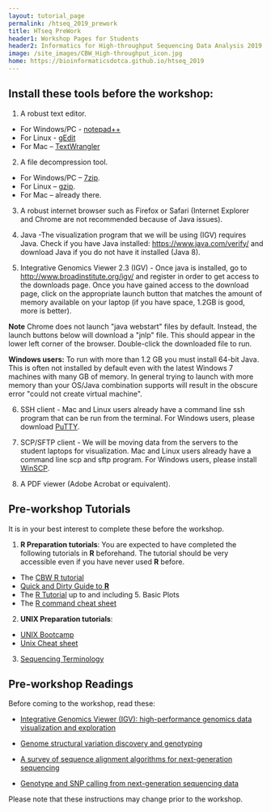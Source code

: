 ```yaml
---
layout: tutorial_page
permalink: /htseq_2019_prework
title: HTseq PreWork
header1: Workshop Pages for Students
header2: Informatics for High-throughput Sequencing Data Analysis 2019 Pre-Work
image: /site_images/CBW_High-throughput_icon.jpg
home: https://bioinformaticsdotca.github.io/htseq_2019
---
```


## Install these tools before the workshop:

1) A robust text editor.   

* For Windows/PC - [notepad++](http://notepad-plus-plus.org/)  
* For Linux - [gEdit](http://projects.gnome.org/gedit/)  
* For Mac – [TextWrangler](http://www.barebones.com/products/textwrangler/download.html)

2) A file decompression tool.  

* For Windows/PC – [7zip](http://www.7-zip.org/).  
* For Linux – [gzip](http://www.gzip.org).   
* For Mac – already there.

3) A robust internet browser such as Firefox or Safari (Internet Explorer and Chrome are not recommended because of Java issues).

4) Java -The visualization program that we will be using (IGV) requires Java. Check if you have Java installed: https://www.java.com/verify/ and download Java if you do not have it installed (Java 8).  

5) Integrative Genomics Viewer 2.3 (IGV) - Once java is installed, go to http://www.broadinstitute.org/igv/ and register in order to get access to the downloads page. Once you have gained access to the download page, click on the appropriate launch button that matches the amount of memory available on your laptop (if you have space, 1.2GB is good, more is better).   

**Note** Chrome does not launch "java webstart" files by default. Instead, the launch buttons below will download a "jnlp" file. This should appear in the lower left corner of the browser. Double-click the downloaded file to run.   

**Windows users:** To run with more than 1.2 GB you must install 64-bit Java. This is often not installed by default even with the latest Windows 7 machines with many GB of memory. In general trying to launch with more memory than your OS/Java combination supports will result in the obscure error "could not create virtual machine".  

6) SSH client - Mac and Linux users already have a command line ssh program that can be run from the terminal. For Windows users, please download [PuTTY](http://www.chiark.greenend.org.uk/~sgtatham/putty/download.html).  

7) SCP/SFTP client - We will be moving data from the servers to the student laptops for visualization. Mac and Linux users already have a command line scp and sftp program. For Windows users, please install [WinSCP](http://winscp.net/eng/download.php).  

8) A PDF viewer (Adobe Acrobat or equivalent).  




## Pre-workshop Tutorials

It is in your best interest to complete these before the workshop.

1) **R Preparation tutorials**: You are expected to have completed the following tutorials in **R** beforehand. The tutorial should be very accessible even if you have never used **R** before.

* The [CBW R tutorial](http://bioinformatics-ca.github.io/CBW_R_Tutorial/)
* [Quick and Dirty Guide to **R**](http://ww2.coastal.edu/kingw/statistics/R-tutorials/text/quick&dirty_R.txt)  
* The [R Tutorial](http://www.cyclismo.org/tutorial/R/) up to and including 5. Basic Plots
* The [R command cheat sheet](https://github.com/bioinformaticsdotca/bioinformaticsdotca.github.io/blob/master/resources/R_Short-refcard.pdf)

2) **UNIX Preparation tutorials**:  

* [UNIX Bootcamp](http://rik.smith-unna.com/command_line_bootcamp/?id=9xnbkx6eaof)
* [Unix Cheat sheet](http://www.rain.org/~mkummel/unix.html) 

3) [Sequencing Terminology](http://www.ncbi.nlm.nih.gov/projects/genome/glossary.shtml)




## Pre-workshop Readings  

Before coming to the workshop, read these:
  
* [Integrative Genomics Viewer (IGV): high-performance genomics data visualization and exploration](http://www.ncbi.nlm.nih.gov/pubmed/22517427)
  
* [Genome structural variation discovery and genotyping](http://www.ncbi.nlm.nih.gov/pubmed/21358748)
  
* [A survey of sequence alignment algorithms for next-generation sequencing](http://www.ncbi.nlm.nih.gov/pubmed/20460430)
  
* [Genotype and SNP calling from next-generation sequencing data](http://www.ncbi.nlm.nih.gov/pubmed/21587300)



Please note that these instructions may change prior to the workshop.
